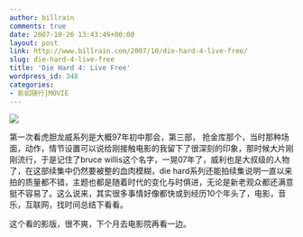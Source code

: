 ```yaml
---
author: billrain
comments: true
date: 2007-10-26 13:43:49+00:00
layout: post
link: http://www.billrain.com/2007/10/die-hard-4-live-free/
slug: die-hard-4-live-free
title: 'Die Hard 4: Live Free'
wordpress_id: 348
categories:
- 影如随行|MOVIE
---
```


[![](http://www.billrain.com/wp-content/uploads/2007/10/u105p28t3d1547233f326dt20070509203423.jpg)](http://www.billrain.com/wp-content/uploads/2007/10/u105p28t3d1547233f326dt20070509203423.jpg)




第一次看虎胆龙威系列是大概97年初中那会，第三部， 抢金库那个，当时那种场面，动作，情节设置可以说给刚接触电影的我留下了很深刻的印象，那时候大片刚刚流行，于是记住了bruce willis这个名字，一晃07年了，威利也是大叔级的人物了，在这部续集中仍然要被整的血肉模糊，die hard系列还能拍续集说明一直以来拍的质量都不错，主题也都是随着时代的变化与时俱进，无论是新老观众都还满意挺不容易了。这么说来，其实很多事情好像都快或到经历10个年头了，电影，音乐，互联网，找时间总结下看看。




这个看的影版，很不爽，下个月去电影院再看一边。

